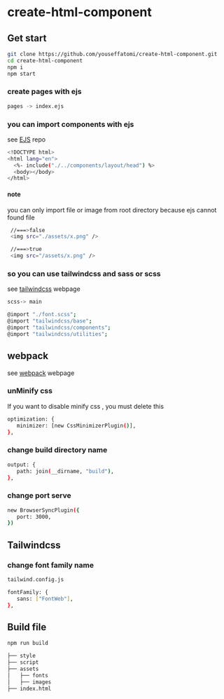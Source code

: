# create-html-component

## Get start

```sh
git clone https://github.com/youseffatomi/create-html-component.git
cd create-html-component
npm i
npm start
```

### create pages with ejs

```sh
pages -> index.ejs
```

### you can import components with ejs

see [EJS](https://github.com/mde/ejs) repo

```sh
<!DOCTYPE html>
<html lang="en">
  <%- include("./../components/layout/head") %>
  <body></body>
</html>
```

#### note

you can only import file or image from root directory because ejs cannot found file

```sh
 //===>false
 <img src="./assets/x.png" />
```

```sh
 //===>true
 <img src="/assets/x.png" />
```

### so you can use tailwindcss and sass or scss

see [tailwindcss](https://tailwindcss.com/) webpage

```sh
scss-> main

@import "./font.scss";
@import "tailwindcss/base";
@import "tailwindcss/components";
@import "tailwindcss/utilities";

```

## webpack

see [webpack](https://webpack.js.org/) webpage

### unMinify css

If you want to disable minify css , you must delete this

```sh
optimization: {
   minimizer: [new CssMinimizerPlugin()],
},
```

### change build directory name

```sh
output: {
   path: join(__dirname, "build"),
},
```

### change port serve

```sh
new BrowserSyncPlugin({
   port: 3000,
})
```

## Tailwindcss

### change font family name

```sh
tailwind.config.js

fontFamily: {
   sans: ["FontWeb"],
},

```

## Build file

```sh
npm run build
```

```sh
├── style
├── script
├── assets
│   ├── fonts
│   ├── images
├── index.html
```

